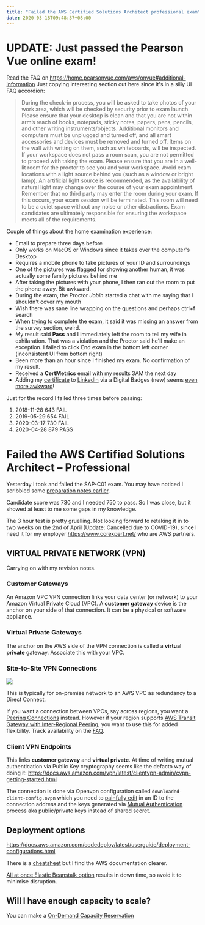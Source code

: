 ```yaml
---
title: "Failed the AWS Certified Solutions Architect professional exam"
date: 2020-03-18T09:48:37+08:00
---
```


# UPDATE: Just passed the Pearson Vue online exam!

Read the FAQ on <https://home.pearsonvue.com/aws/onvue#additional-information>
Just copying interesting section out here since it's in a silly UI FAQ
accordion:

> During the check-in process, you will be asked to take photos of your work
> area, which will be checked by security prior to exam launch. Please ensure
> that your desktop is clean and that you are not within arm’s reach of books,
> notepads, sticky notes, papers, pens, pencils, and other writing
> instruments/objects. Additional monitors and computers must be unplugged and
> turned off, and all smart accessories and devices must be removed and turned
> off. Items on the wall with writing on them, such as whiteboards, will be
> inspected. If your workspace does not pass a room scan, you are not permitted
> to proceed with taking the exam.
> Please ensure that you are in a well-lit room for the proctor to see you and
> your workspace. Avoid exam locations with a light source behind you (such as a
> window or bright lamp). An artificial light source is recommended, as the
> availability of natural light may change over the course of your exam
> appointment. Remember that no third party may enter the room during your exam.
> If this occurs, your exam session will be terminated. This room will need to be
> a quiet space without any noise or other distractions. Exam candidates are
> ultimately responsible for ensuring the workspace meets all of the
> requirements.

Couple of things about the home examination experience:

* Email to prepare three days before
* Only works on MacOS or Windows since it takes over the computer's Desktop
* Requires a mobile phone to take pictures of your ID and surroundings
* One of the pictures was flagged for showing another human, it was actually some family pictures behind me
* After taking the pictures with your phone, I then ran out the room to put the phone away. Bit awkward.
* During the exam, the Proctor _Jobin_ started a chat with me saying that I shouldn't cover my mouth
* Wish there was sane line wrapping on the questions and perhaps ctrl+f search
* When trying to complete the exam, it said it was missing an answer from the survey section, weird.
* My result said **Pass** and I immediately left the room to tell my wife in exhilaration. That was a violation and the Proctor said he'll make an exception. I failed to click End exam in the bottom left corner (inconsistent UI from bottom right)
* Been more than an hour since I finished my exam. No confirmation of my result.
* Received a **CertMetrics** email with my results 3AM the next day
* Adding my [certificate](https://www.youracclaim.com/badges/4225b0a3-ad90-43d2-a22d-25d274da0e84/public_url) to [LinkedIn](https://www.linkedin.com/in/kaihendry/) via a Digital Badges (new) seems [even more awkward](https://s.natalian.org/2020-04-29/cert-linkedin.mp4)!

Just for the record I failed three times before passing:

1. 2018-11-28 643 FAIL
2. 2019-05-29 654 FAIL
3. 2020-03-17 730 FAIL
4. 2020-04-28 879 PASS

# Failed the AWS Certified Solutions Architect – Professional

Yesterday I took and failed the SAP-C01 exam. You may have noticed I scribbled
some [preparation notes earlier](https://dabase.com/blog/AWS_Pro_exam_notes/).

Candidate score was 730 and I needed 750 to pass. So I was close, but it showed
at least to me some gaps in my knowledge.

The 3 hour test is pretty gruelling. Not looking forward to retaking it in to
two weeks on the 2nd of April (Update: Cancelled due to COVID-19), since I need
it for my employer <https://www.corexpert.net/> who are AWS partners.

## VIRTUAL PRIVATE NETWORK (VPN)

Carrying on with my revision notes.

### Customer Gateways

An Amazon VPC VPN connection links your data center (or network) to your Amazon
Virtual Private Cloud (VPC). A **customer gateway** device is the anchor on
your side of that connection. It can be a physical or software appliance.

### Virtual Private Gateways

The anchor on the AWS side of the VPN connection is called a **virtual private** gateway. Associate this with your VPC.

### Site-to-Site VPN Connections

<img src="https://s.natalian.org/2020-03-27/site-to-site.png">

This is typically for on-premise network to an AWS VPC as redundancy to a Direct Connect.

If you want a connection between VPCs, say across regions, you want a [Peering
Connections](https://ap-southeast-1.console.aws.amazon.com/vpc/home?region=ap-southeast-1#PeeringConnections:sort=vpcPeeringConnectionId)
instead. However if your region supports [AWS Transit Gateway with Inter-Regional Peering](https://aws.amazon.com/blogs/aws/aws-transit-gateway-adds-multicast-and-inter-regional-peering/), you want to use this for added flexibility. Track availability on the [FAQ](https://aws.amazon.com/transit-gateway/faqs/).

### Client VPN Endpoints

This links **customer gateway** and **virtual private**. At time of writing mutual authentication via Public Key cryptography seems like the defacto way of doing it: <https://docs.aws.amazon.com/vpn/latest/clientvpn-admin/cvpn-getting-started.html>

The connection is done via Openvpn configuration called
`downloaded-client-config.ovpn` which you need to [painfully
edit](https://docs.aws.amazon.com/vpn/latest/clientvpn-admin/cvpn-getting-started.html#cvpn-getting-started-config)
in an ID to the connection address and the keys generated via [Mutual
Authentication](https://docs.aws.amazon.com/vpn/latest/clientvpn-admin/authentication-authorization.html#mutual)
process aka public/private keys instead of shared secret.

## Deployment options

<https://docs.aws.amazon.com/codedeploy/latest/userguide/deployment-configurations.html>

There is a [cheatsheet](https://tutorialsdojo.com/aws-codedeploy/) but I find the AWS documentation clearer.

[All at once Elastic Beanstalk
option](https://docs.aws.amazon.com/elasticbeanstalk/latest/dg/using-features.deploy-existing-version.html#deployments-newversion)
results in down time, so avoid it to minimise disruption.

## Will I have enough capacity to scale?

You can make a [On-Demand Capacity Reservation](https://docs.aws.amazon.com/AWSEC2/latest/UserGuide/ec2-capacity-reservations.html)
